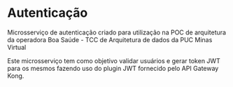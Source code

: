 # Autenticação

Microsserviço de autenticação criado para utilização na POC de arquitetura da operadora Boa Saúde - TCC de Arquitetura de dados da PUC Minas Virtual

Este microsserviço tem como objetivo validar usuários e gerar token JWT para os mesmos fazendo uso do plugin JWT fornecido pelo API Gateway Kong. 
